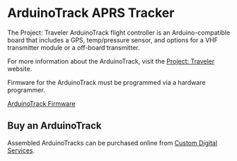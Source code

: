 # ArduinoTrack APRS Tracker
The Project: Traveler ArduinoTrack flight controller is an Arduino-compatible board that includes a GPS, temp/pressure sensor, and options for a VHF transmitter module or a off-board transmitter.

For more information about the ArduinoTrack, visit the [Project: Traveler](https://www.projecttraveler.org/arduinotrack/arduinotrack-controller) website.

Firmware for the ArduinoTrack must be programmed via a hardware programmer.

[ArduinoTrack Firmware](https://github.com/custom-ds/arduinotrack-firmware)

## Buy an ArduinoTrack
Assembled ArduinoTracks can be purchased online from [Custom Digital Services](https://www.customdigitalservices.net/high-altitude-ballooning/buy-an-arduinotrack).
